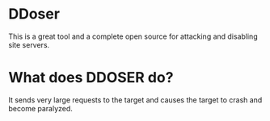# DDoser
This is a great tool and a complete open source for attacking and disabling site servers.

        
            

# What does DDOSER do?
It sends very large requests to the target and causes the target to crash and become paralyzed.
